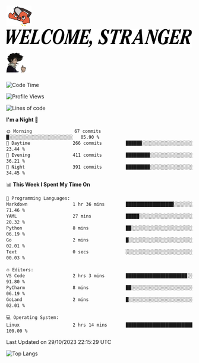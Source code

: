 <h1>
  <img src="./pochita.gif" height="55">
  <picture>
    <source media="(prefers-color-scheme: dark)" srcset="./headers/welcome_white.png">
    <img alt="WELCOME, STRANGER" src="./headers/welcome.png" width="500">
  </picture>
  <img src="./cowboy_bebop.gif" height="60">
</h1>

<!--START_SECTION:waka-->
![Code Time](http://img.shields.io/badge/Code%20Time-2%20hrs%2038%20mins-blue)

![Profile Views](http://img.shields.io/badge/Profile%20Views-3-blue)

![Lines of code](https://img.shields.io/badge/From%20Hello%20World%20I%27ve%20Written-685.6%20thousand%20lines%20of%20code-blue)

**I'm a Night 🦉** 

```text
🌞 Morning                67 commits          █░░░░░░░░░░░░░░░░░░░░░░░░   05.90 % 
🌆 Daytime                266 commits         ██████░░░░░░░░░░░░░░░░░░░   23.44 % 
🌃 Evening                411 commits         █████████░░░░░░░░░░░░░░░░   36.21 % 
🌙 Night                  391 commits         █████████░░░░░░░░░░░░░░░░   34.45 % 
```


📊 **This Week I Spent My Time On** 

```text
💬 Programming Languages: 
Markdown                 1 hr 36 mins        ██████████████████░░░░░░░   71.46 % 
YAML                     27 mins             █████░░░░░░░░░░░░░░░░░░░░   20.32 % 
Python                   8 mins              ██░░░░░░░░░░░░░░░░░░░░░░░   06.19 % 
Go                       2 mins              █░░░░░░░░░░░░░░░░░░░░░░░░   02.01 % 
Text                     0 secs              ░░░░░░░░░░░░░░░░░░░░░░░░░   00.03 % 

🔥 Editors: 
VS Code                  2 hrs 3 mins        ███████████████████████░░   91.80 % 
PyCharm                  8 mins              ██░░░░░░░░░░░░░░░░░░░░░░░   06.19 % 
GoLand                   2 mins              █░░░░░░░░░░░░░░░░░░░░░░░░   02.01 % 

💻 Operating System: 
Linux                    2 hrs 14 mins       █████████████████████████   100.00 % 
```


 Last Updated on 29/10/2023 22:15:29 UTC
<!--END_SECTION:waka-->

![Top Langs](https://github-readme-stats.vercel.app/api/top-langs/?username=darleet&layout=compact&hide_border=true&theme=tokyonight)